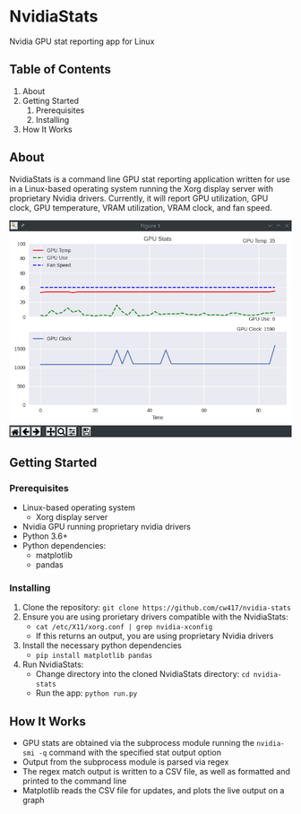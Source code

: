 # NvidiaStats
Nvidia GPU stat reporting app for Linux

## Table of Contents
1. About
2. Getting Started
    1. Prerequisites
    2. Installing
3. How It Works

## About
NvidiaStats is a command line GPU stat reporting application written for use in a Linux-based operating system running the Xorg display server with proprietary Nvidia drivers. Currently, it will report GPU utilization, GPU clock, GPU temperature, VRAM utilization, VRAM clock, and fan speed.

![graph image](./images/graph_screenshot.png)

## Getting Started
### Prerequisites
- Linux-based operating system
    - Xorg display server
- Nvidia GPU running proprietary nvidia drivers
- Python 3.6+
- Python dependencies:
  - matplotlib
  - pandas

### Installing
1) Clone the repository: `git clone https://github.com/cw417/nvidia-stats`
2) Ensure you are using prorietary drivers compatible with the NvidiaStats:
    - `cat /etc/X11/xorg.conf | grep nvidia-xconfig`
    - If this returns an output, you are using proprietary Nvidia drivers
3) Install the necessary python dependencies
    - `pip install matplotlib pandas`
4) Run NvidiaStats: 
    - Change directory into the cloned NvidiaStats directory: `cd nvidia-stats`
    - Run the app: `python run.py`

## How It Works
 - GPU stats are obtained via the subprocess module running the `nvidia-smi -q` command with the specified stat output option
 - Output from the subprocess module is parsed via regex
 - The regex match output is written to a CSV file, as well as formatted and printed to the command line
 - Matplotlib reads the CSV file for updates, and plots the live output on a graph
